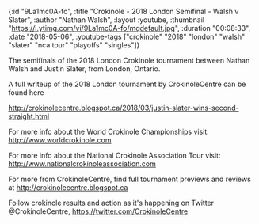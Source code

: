{:id "9La1mc0A-fo",
 :title "Crokinole - 2018 London Semifinal - Walsh v Slater",
 :author "Nathan Walsh",
 :layout :youtube,
 :thumbnail "https://i.ytimg.com/vi/9La1mc0A-fo/mqdefault.jpg",
 :duration "00:08:33",
 :date "2018-05-06",
 :youtube-tags
 ["crokinole"
  "2018"
  "london"
  "walsh"
  "slater"
  "nca tour"
  "playoffs"
  "singles"]}


The semifinals of the 2018 London Crokinole tournament between Nathan Walsh and Justin Slater, from London, Ontario.

A full writeup of the 2018 London tournament by CrokinoleCentre can be found here

http://crokinolecentre.blogspot.ca/2018/03/justin-slater-wins-second-straight.html

For more info about the World Crokinole Championships visit: http://www.worldcrokinole.com

For more info about the National Crokinole Association Tour visit: http://www.nationalcrokinoleassociation.com

For more from CrokinoleCentre, find full tournament previews and reviews at http://crokinolecentre.blogspot.ca

Follow crokinole results and action as it's happening on Twitter @CrokinoleCentre, https://twitter.com/CrokinoleCentre
